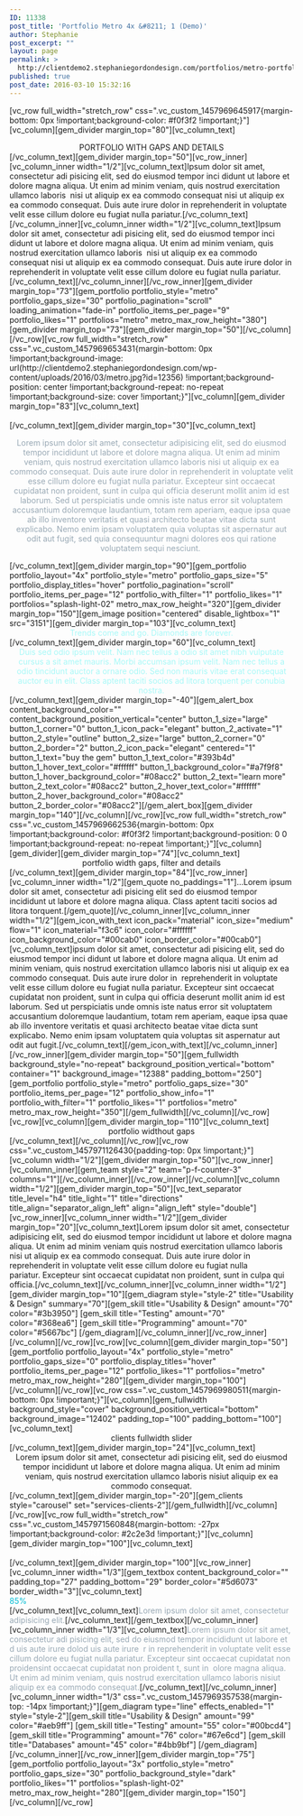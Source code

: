 ```yaml
---
ID: 11338
post_title: 'Portfolio Metro 4x &#8211; 1 (Demo)'
author: Stephanie
post_excerpt: ""
layout: page
permalink: >
  http://clientdemo2.stephaniegordondesign.com/portfolios/metro-portfolio-grid-demo/portfolio-metro-4x-1/
published: true
post_date: 2016-03-10 15:32:16
---
```

[vc_row full_width="stretch_row" css=".vc_custom_1457969645917{margin-bottom: 0px !important;background-color: #f0f3f2 !important;}"][vc_column][gem_divider margin_top="80"][vc_column_text]
<div class="title-h2" style="text-align: center;">PORTFOLIO WITH <span class="light">GAPS AND DETAILS</span></div>
[/vc_column_text][gem_divider margin_top="50"][vc_row_inner][vc_column_inner width="1/2"][vc_column_text]Ipsum dolor sit amet, consectetur adi pisicing elit, sed do eiusmod tempor inci didunt ut labore et dolore magna aliqua. Ut enim ad minim veniam, quis nostrud exercitation ullamco laboris  nisi ut aliquip ex ea commodo consequat nisi ut aliquip ex ea commodo consequat. Duis aute irure dolor in reprehenderit in voluptate velit esse cillum dolore eu fugiat nulla pariatur.[/vc_column_text][/vc_column_inner][vc_column_inner width="1/2"][vc_column_text]Ipsum dolor sit amet, consectetur adi pisicing elit, sed do eiusmod tempor inci didunt ut labore et dolore magna aliqua. Ut enim ad minim veniam, quis nostrud exercitation ullamco laboris  nisi ut aliquip ex ea commodo consequat nisi ut aliquip ex ea commodo consequat. Duis aute irure dolor in reprehenderit in voluptate velit esse cillum dolore eu fugiat nulla pariatur.[/vc_column_text][/vc_column_inner][/vc_row_inner][gem_divider margin_top="73"][gem_portfolio portfolio_style="metro" portfolio_gaps_size="30" portfolio_pagination="scroll" loading_animation="fade-in" portfolio_items_per_page="9" portfolio_likes="1" portfolios="metro" metro_max_row_height="380"][gem_divider margin_top="73"][gem_divider margin_top="50"][/vc_column][/vc_row][vc_row full_width="stretch_row" css=".vc_custom_1457969653431{margin-bottom: 0px !important;background-image: url(http://clientdemo2.stephaniegordondesign.com/wp-content/uploads/2016/03/metro.jpg?id=12356) !important;background-position: center !important;background-repeat: no-repeat !important;background-size: cover !important;}"][vc_column][gem_divider margin_top="83"][vc_column_text]
<div class="title-h2" style="text-align: center;"><span class="light" style="color: #ffffff;">PORTFOLIO WITH  SMALL GAPS</span></div>
[/vc_column_text][gem_divider margin_top="30"][vc_column_text]
<p style="text-align: center;"><span style="color: #99a9b5;">Lorem ipsum dolor sit amet, consectetur adipisicing elit, sed do eiusmod tempor incididunt ut labore et dolore magna aliqua. Ut enim ad minim veniam, quis nostrud exercitation ullamco laboris nisi ut aliquip ex ea commodo consequat. Duis aute irure dolor in reprehenderit in voluptate velit esse cillum dolore eu fugiat nulla pariatur. Excepteur sint occaecat cupidatat non proident, sunt in culpa qui officia deserunt mollit anim id est laborum. Sed ut perspiciatis unde omnis iste natus error sit voluptatem accusantium doloremque laudantium, totam rem aperiam, eaque ipsa quae ab illo inventore veritatis et quasi architecto beatae vitae dicta sunt explicabo. Nemo enim ipsam voluptatem quia voluptas sit aspernatur aut odit aut fugit, sed quia consequuntur magni dolores eos qui ratione voluptatem sequi nesciunt. </span></p>
[/vc_column_text][gem_divider margin_top="90"][gem_portfolio portfolio_layout="4x" portfolio_style="metro" portfolio_gaps_size="5" portfolio_display_titles="hover" portfolio_pagination="scroll" portfolio_items_per_page="12" portfolio_with_filter="1" portfolio_likes="1" portfolios="splash-light-02" metro_max_row_height="320"][gem_divider margin_top="150"][gem_image position="centered" disable_lightbox="1" src="3151"][gem_divider margin_top="103"][vc_column_text]
<div class="title-h1" style="text-align: center;"><span class="light" style="color: #a7f9f8;">Trends come and go.</span>
<span class="light" style="color: #a7f9f8;">Diamonds are forever.</span></div>
[/vc_column_text][gem_divider margin_top="60"][vc_column_text]
<div class="styled-subtitle" style="text-align: center; max-width: 1000px; margin: 0 auto;"><span style="color: #a7f9f8;">Duis sed odio ipsum velit. Nam nec tellus a odio sit amet nibh vulputate cursus a sit amet mauris. Morbi accumsan ipsum velit. Nam nec tellus a odio tincidunt auctor a ornare odio. Sed non mauris vitae erat consequat auctor eu in elit. Class aptent taciti socios </span><span style="color: #a7f9f8;">ad litora torquent per conubia nostra.</span></div>
[/vc_column_text][gem_divider margin_top="-40"][gem_alert_box content_background_color="" content_background_position_vertical="center" button_1_size="large" button_1_corner="0" button_1_icon_pack="elegant" button_2_activate="1" button_2_style="outline" button_2_size="large" button_2_corner="0" button_2_border="2" button_2_icon_pack="elegant" centered="1" button_1_text="buy the gem" button_1_text_color="#393b4d" button_1_hover_text_color="#ffffff" button_1_background_color="#a7f9f8" button_1_hover_background_color="#08acc2" button_2_text="learn more" button_2_text_color="#08acc2" button_2_hover_text_color="#ffffff" button_2_hover_background_color="#08acc2" button_2_border_color="#08acc2"][/gem_alert_box][gem_divider margin_top="140"][/vc_column][/vc_row][vc_row full_width="stretch_row" css=".vc_custom_1457969662536{margin-bottom: 0px !important;background-color: #f0f3f2 !important;background-position: 0 0 !important;background-repeat: no-repeat !important;}"][vc_column][gem_divider][gem_divider margin_top="74"][vc_column_text]
<div class="title-h2" style="text-align: center;">portfolio width<span class="light"> gaps, filter and details</span></div>
[/vc_column_text][gem_divider margin_top="84"][vc_row_inner][vc_column_inner width="1/2"][gem_quote no_paddings="1"]...Lorem ipsum dolor sit amet, consectetur adi pisicing elit sed do eiusmod tempor incididunt ut labore et dolore magna aliqua. Class aptent taciti socios ad litora torquent.[/gem_quote][/vc_column_inner][vc_column_inner width="1/2"][gem_icon_with_text icon_pack="material" icon_size="medium" flow="1" icon_material="f3c6" icon_color="#ffffff" icon_background_color="#00cab0" icon_border_color="#00cab0"][vc_column_text]ipsum dolor sit amet, consectetur adi pisicing elit, sed do eiusmod tempor inci didunt ut labore et dolore magna aliqua. Ut enim ad minim veniam, quis nostrud exercitation ullamco laboris nisi ut aliquip ex ea commodo consequat. Duis aute irure dolor in  reprehenderit in voluptate velit esse cillum dolore eu fugiat nulla pariatur. Excepteur sint occaecat cupidatat non proident, sunt in culpa qui officia deserunt mollit anim id est laborum. Sed ut perspiciatis unde omnis iste natus error sit voluptatem accusantium doloremque laudantium, totam rem aperiam, eaque ipsa quae ab illo inventore veritatis et quasi architecto beatae vitae dicta sunt explicabo. Nemo enim ipsam voluptatem quia voluptas sit aspernatur aut odit aut fugit.[/vc_column_text][/gem_icon_with_text][/vc_column_inner][/vc_row_inner][gem_divider margin_top="50"][gem_fullwidth background_style="no-repeat" background_position_vertical="bottom" container="1" background_image="12388" padding_bottom="250"][gem_portfolio portfolio_style="metro" portfolio_gaps_size="30" portfolio_items_per_page="12" portfolio_show_info="1" portfolio_with_filter="1" portfolio_likes="1" portfolios="metro" metro_max_row_height="350"][/gem_fullwidth][/vc_column][/vc_row][vc_row][vc_column][gem_divider margin_top="110"][vc_column_text]
<div class="title-h2" style="text-align: center;"><span class="light">portfolio</span> widthout gaps</div>
[/vc_column_text][/vc_column][/vc_row][vc_row css=".vc_custom_1457971126430{padding-top: 0px !important;}"][vc_column width="1/2"][gem_divider margin_top="50"][vc_row_inner][vc_column_inner][gem_team style="2" team="p-f-counter-3" columns="1"][/vc_column_inner][/vc_row_inner][/vc_column][vc_column width="1/2"][gem_divider margin_top="50"][vc_text_separator title_level="h4" title_light="1" title="directions" title_align="separator_align_left" align="align_left" style="double"][vc_row_inner][vc_column_inner width="1/2"][gem_divider margin_top="20"][vc_column_text]Lorem ipsum dolor sit amet, consectetur adipisicing elit, sed do eiusmod tempor incididunt ut labore et dolore magna aliqua. Ut enim ad minim veniam quis nostrud exercitation ullamco laboris nisi ut aliquip ex ea commodo consequat. Duis aute irure dolor in reprehenderit in voluptate velit esse cillum dolore eu fugiat nulla pariatur. Excepteur sint occaecat cupidatat non proident, sunt in culpa qui officia.[/vc_column_text][/vc_column_inner][vc_column_inner width="1/2"][gem_divider margin_top="10"][gem_diagram style="style-2" title="Usability & Design" summary="70"][gem_skill title="Usability & Design" amount="70" color="#3b3950"]
[gem_skill title="Testing" amount="70" color="#368ea6"]
[gem_skill title="Programming" amount="70" color="#5667bc"]
[/gem_diagram][/vc_column_inner][/vc_row_inner][/vc_column][/vc_row][vc_row][vc_column][gem_divider margin_top="50"][gem_portfolio portfolio_layout="4x" portfolio_style="metro" portfolio_gaps_size="0" portfolio_display_titles="hover" portfolio_items_per_page="12" portfolio_likes="1" portfolios="metro" metro_max_row_height="280"][gem_divider margin_top="100"][/vc_column][/vc_row][vc_row css=".vc_custom_1457969980511{margin-bottom: 0px !important;}"][vc_column][gem_fullwidth background_style="cover" background_position_vertical="bottom" background_image="12402" padding_top="100" padding_bottom="100"][vc_column_text]
<div class="title-h3" style="text-align: center;"><span class="light">clients fullwidth slider</span></div>
[/vc_column_text][gem_divider margin_top="24"][vc_column_text]
<p style="text-align: center; max-width: 700px; margin: 0 auto;">Lorem ipsum dolor sit amet, consectetur adi pisicing elit, sed do eiusmod tempor incididunt ut labore et dolore magna aliqua. Ut enim ad minim veniam, quis nostrud exercitation ullamco laboris nisiut aliquip ex ea commodo consequat.</p>
[/vc_column_text][gem_divider margin_top="-20"][gem_clients style="carousel" set="services-clients-2"][/gem_fullwidth][/vc_column][/vc_row][vc_row full_width="stretch_row" css=".vc_custom_1457971560848{margin-bottom: -27px !important;background-color: #2c2e3d !important;}"][vc_column][gem_divider margin_top="100"][vc_column_text]
<div class="title-h2" style="text-align: center;"><span style="color: #ffffff;">PORTFOLIO</span><span class="light" style="color: #ffffff;"> WITH GAPS AND DETAILS</span></div>
[/vc_column_text][gem_divider margin_top="100"][vc_row_inner][vc_column_inner width="1/3"][gem_textbox content_background_color="" padding_top="27" padding_bottom="29" border_color="#5d6073" border_width="3"][vc_column_text]
<div class="title-xlarge"><span style="color: #00bcd4;">85%</span></div>
[/vc_column_text][vc_column_text]<span style="color: #99a9b5;">Lorem ipsum dolor sit amet, consectetur adipisicing elit.</span>[/vc_column_text][/gem_textbox][/vc_column_inner][vc_column_inner width="1/3"][vc_column_text]<span style="color: #99a9b5;">Lorem ipsum dolor sit amet, consectetur adi pisicing elit, sed do eiusmod tempor incididunt ut labore et d uis aute irure dolod uis aute irure  r in reprehenderit in voluptate velit esse cillum dolore eu fugiat nulla pariatur. Excepteur sint occaecat cupidatat non proidensint occaecat cupidatat non proident t, sunt in  olore magna aliqua. Ut enim ad minim veniam, quis nostrud exercitation ullamco laboris nisiut aliquip ex ea commodo consequat.</span>[/vc_column_text][/vc_column_inner][vc_column_inner width="1/3" css=".vc_custom_1457969357538{margin-top: -14px !important;}"][gem_diagram type="line" effects_enabled="1" style="style-2"][gem_skill title="Usability & Design" amount="99" color="#aeb9ff"]
[gem_skill title="Testing" amount="55" color="#00bcd4"]
[gem_skill title="Programming" amount="76" color="#67e6cd"]
[gem_skill title="Databases" amount="45" color="#4bb9bf"]
[/gem_diagram][/vc_column_inner][/vc_row_inner][gem_divider margin_top="75"][gem_portfolio portfolio_layout="3x" portfolio_style="metro" portfolio_gaps_size="30" portfolio_background_style="dark" portfolio_likes="1" portfolios="splash-light-02" metro_max_row_height="280"][gem_divider margin_top="150"][/vc_column][/vc_row]